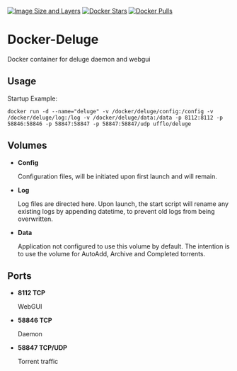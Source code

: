 
[![Image Size and Layers](https://badge.imagelayers.io/ufflo/deluge:latest.svg)](https://imagelayers.io/?images=ufflo/deluge:latest 'Get your own badge on imagelayers.io')
[![Docker Stars](https://img.shields.io/docker/stars/ufflo/deluge.svg)](hub])
[![Docker Pulls](https://img.shields.io/docker/pulls/ufflo/deluge.svg)](hub])

# Docker-Deluge

Docker container for deluge daemon and webgui

## Usage

Startup Example:

```
docker run -d --name="deluge" -v /docker/deluge/config:/config -v /docker/deluge/log:/log -v /docker/deluge/data:/data -p 8112:8112 -p 58846:58846 -p 58847:58847 -p 58847:58847/udp ufflo/deluge
```


## Volumes

* **Config** 

  Configuration files, will be initiated upon first launch and will remain.

* **Log** 

  Log files are directed here. Upon launch, the start script will rename any existing logs by appending datetime, to prevent old logs from being overwritten.

* **Data** 

  Application not configured to use this volume by default. The intention is to use the volume for AutoAdd, Archive and Completed torrents.

## Ports

* **8112 TCP** 
  
  WebGUI

* **58846 TCP** 

  Daemon

* **58847 TCP/UDP** 

  Torrent traffic

